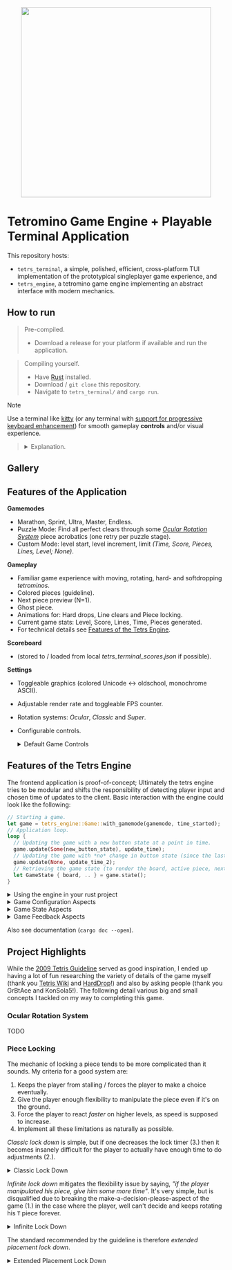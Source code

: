 <div align="center"><img width="440" src="https://repository-images.githubusercontent.com/816034047/9eba09ef-d6da-4b4c-9884-630e7f87e102" /></div>


# Tetromino Game Engine + Playable Terminal Application

This repository hosts:
- `tetrs_terminal`, a simple, polished, efficient, cross-platform TUI implementation of the prototypical singleplayer game experience, and
- `tetrs_engine`, a tetromino game engine implementing an abstract interface with modern mechanics.


## How to run
> Pre-compiled.
> - Download a release for your platform if available and run the application.

> Compiling yourself.
> - Have [Rust](https://www.rust-lang.org/) installed.
> - Download / `git clone` this repository.
> - Navigate to `tetrs_terminal/` and `cargo run`.

> [!NOTE]
> Use a terminal like [kitty](<https://sw.kovidgoyal.net/kitty/>) (or any terminal with [support for progressive keyboard enhancement](https://docs.rs/crossterm/latest/crossterm/event/struct.PushKeyboardEnhancementFlags.html)) for smooth gameplay **controls** and/or visual experience. 
> 
> > <details>
> > 
> > <summary> Explanation. </summary>
> > 
> > Terminals do not usually send "key released" signals, which is a problem for mechanics such as "press left to move left repeatedly **until key is released**".
> > [Crossterm](https://docs.rs/crossterm/latest/crossterm/) automatically detects ['kitty-protocol'-compatible terminals]([https://docs.rs/crossterm/latest/crossterm/event/struct.PushKeyboardEnhancementFlags.html](https://sw.kovidgoyal.net/kitty/keyboard-protocol/#progressive-enhancement)) where this issue is solved.
> > Otherwise DAS/ARR will be determined by Keyboard/OS/terminal emulator settings.
> > *(This also affects Soft Drop, which with kitty can be held with the piece hitting ground without immediately locking piece.)*
> > 
> > </details>


## Gallery

<!--TODO: GIFs and screenshots.-->


## Features of the Application

**Gamemodes**
- Marathon, Sprint, Ultra, Master, Endless.
- Puzzle Mode: Find all perfect clears through some [*Ocular Rotation System*](#ocular-rotation-system) piece acrobatics (one retry per puzzle stage).
- Custom Mode: level start, level increment, limit *(Time, Score, Pieces, Lines, Level; None)*.

**Gameplay**
- Familiar game experience with moving, rotating, hard- and softdropping *tetrominos*.
- Colored pieces (guideline).
- Next piece preview (N=1).
- Ghost piece.
- Animations for: Hard drops, Line clears and Piece locking.
- Current game stats: Level, Score, Lines, Time, Pieces generated.
- For technical details see [Features of the Tetrs Engine](#features-of-the-tetrs-engine).
  
**Scoreboard**
- (stored to / loaded from local *tetrs_terminal_scores.json* if possible).
  
**Settings**
- Toggleable graphics (colored Unicode <-> oldschool, monochrome ASCII).
- Adjustable render rate and toggleable FPS counter.
- Rotation systems: *Ocular*, *Classic* and *Super*.
- Configurable controls.
  <details>
  
  <summary> Default Game Controls </summary>
  
  | Key | Action |
  | -: | :-: |
  | `A` | Rotate left |
  | `D` | Rotate right |
  | (not set) | Rotate around/180° |
  | `←` | Move left |
  | `→` | Move right |
  | `↓` | Soft drop |
  | `↑` | Hard drop |
  | `Esc` | Pause game |
  | `Ctrl`+`D` | Forfeit game |
  | `Ctrl`+`C` | Exit program |
  
   </details>


## Features of the Tetrs Engine

The frontend application is proof-of-concept;
Ultimately the tetrs engine tries to be modular and shifts the responsibility of detecting player input and chosen time of updates to the client.
Basic interaction with the engine could look like the following:

```rust
// Starting a game.
let game = tetrs_engine::Game::with_gamemode(gamemode, time_started);
// Application loop.
loop {
  // Updating the game with a new button state at a point in time.
  game.update(Some(new_button_state), update_time);
  // Updating the game with *no* change in button state (since the last).
  game.update(None, update_time_2);
  // Retrieving the game state (to render the board, active piece, next pieces, etc.).
  let GameState { board, .. } = game.state();
}
```

<details>

<summary> Using the engine in your rust project </summary>

Adding `tetrs_engine` as a [dependency from git](https://doc.rust-lang.org/cargo/reference/specifying-dependencies.html) to your project:
```toml
[dependencies]
tetrs_engine = { git = "https://github.com/Strophox/tetrs.git" }
```

</details>

<details>

<summary> Game Configuration Aspects </summary>

- Gamemodes: Marathon, Sprint, Ultra, Master; Custom, given a playing limit, start lvl, whether to increment level.
- Rotation Systems: *Ocular Rotation System*, *Classic Rotation System*, *Super Rotation System*.
- Tetromino Generators: *Bag*, *Recency-based*, *Uniformly random*.
- Piece Preview (default N = 1)
- Delayed Auto Shift (default DAS = 200ms)
- Auto Repeat Rate (default ARR = 50ms)
- Soft Drop Factor (default SDF = 15.0)
- Hard drop delay (default at 0.1ms)
- Line clear delay (default at 200ms)
- Appearance Delay (default ARE = 100ms)

Currently, drop delay and lock delay\* *(\*But not total ground time)* are a function of the current level:
- Drop delay (1000ms at lvl 1 to 0.833ms ("20G") at lvl 19).
- 'Timer' variant of Extended Placement Lockdown (step reset); The piece tries to lock every 500ms at lvl 19 to every 150ms at lvl 30, and any given piece may only touch ground for 2250ms in total. See also [Piece Locking](#piece-locking).

</details>

<details>

<summary> Game State Aspects </summary>

- Time: Game time is held abstract as "time elapsed since game started" and is not directly tied to real-world timestamps.
- Game finish: The game knows if it finished, and if session was won or lost. Game Over scenarios are:
  - Block out: newly piece spawn location is occupied.
  - Lock out: a piece was completely locked above the skyline (row 21 and above).
- Event queue: All game events are kept in an internal queue that is stepped through, up to the provided timestamp of a `Game::update` call.
- Buttons pressed state: The game keeps an abstract state of which buttons are currently pressed.
- Board state: Yes.
- Active piece: The active piece is stored as a (tetromino, orientation, position) tuple plus some locking data.
- Next Pieces: Are kept in a queue and can be viewed.
- Pieces played so far: Kept as a stat.
- Lines cleared: <sup>yeah</sup>
- (Speed) Level: Increases every 10 line clears and influences only drop/lock delay.
- Scoring: Line clears trigger a score bonus, which takes into account number of lines cleared, spins, combos, back-to-backs.
  <details>
  
  <summary>Scoring Details</summary>
  
  ```haskell
  score_bonus = 10
              * (lines ^ 2)
              * (if spin then 4 else 1)
              * (if perfect then 16 else 1)
              * combo
              * maximum [1, backToBack * backToBack]
    where lines = "number of lines cleared simultaneously"
          spin = "piece could not move up when locking occurred"
          perfect = "board is empty after line clear"
          combo = "number of consecutive pieces where line clear occurred"
          backToBack = maximum [1, "number of consecutive line clears where spin, perfect or quadruple line clear occurred"]
  ```
  A table of some bonuses is provided:
  | Score bonus | Action |
  | -: | :- |
  | +10 | Single |
  | +40 | Double |
  | +90 | Triple |
  | +160 | Quadruple |
  | +20 | Single (2.combo) |
  | +30 | Single (3.combo) |
  | +80 | Double (2.combo) |
  | +120 | Double (3.combo) |
  | +40 | ?-Spin Single |
  | +160 | ?-Spin Double |
  | +360 | ?-Spin Triple |

  </details>
  
</details>


<details>

<summary> Game Feedback Aspects </summary>

The game provides some useful feedback events upon every `update`, usually used to correctly implement visual effects:
- *Piece locked down*, *Lines cleared*, *Hard drop*, *Accolade* (score bonus info), *Message* (generic message, currently unused)

</details>

Also see documentation (`cargo doc --open`).


## Project Highlights

While the [2009 Tetris Guideline](https://tetris.wiki/Tetris_Guideline) served as good inspiration, I ended up having a lot of fun researching the variety of details of the game myself (thank you [Tetris Wiki](https://tetris.wiki/) and [HardDrop](https://harddrop.com/wiki)!) and also by asking people (thank you GrBtAce and KonSola5!).
The following detail various big and small concepts I tackled on my way to completing this game.


### Ocular Rotation System

TODO <!--https://youtu.be/6YhkkyXydNI?si=jbVwfNtfl5yFh9Gk&t=674-->


### Piece Locking

The mechanic of locking a piece tends to be more complicated than it sounds.
My criteria for a good system are:

1. Keeps the player from stalling / forces the player to make a choice eventually.
2. Give the player enough flexibility to manipulate the piece even if it's on the ground.
3. Force the player to react _faster_ on higher levels, as speed is supposed to increase.
4. Implement all these limitations as naturally as possible.

*Classic lock down* is simple, but if one decreases the lock timer (3.) then it becomes insanely difficult for the player to actually have enough time to do adjustments (2.).

<details>

<summary> Classic Lock Down </summary>

- If the piece touches a surface
  - start a lock timer of 500ms (\**var with lvl*).
  - record the lowest y coordinate the piece has reached.
- If the lock timer runs out, lock the piece immediately as soon as it touches the next surface.
- If the piece falls below the previously lowest recorded y coordinate, reset lock timer.

</details>

*Infinite lock down* mitigates the flexibility issue by saying, *"if the player manipulated his piece, give him some more time"*. 
It's very simple, but is disqualified due to breaking the make-a-decision-please-aspect of the game (1.) in the case where the player, well can't decide and keeps rotating his `T` piece forever.

<details>

<summary> Infinite Lock Down </summary>

- If the piece touches a surface
  - start a lock timer of 500ms (\**var with lvl*).
- If the lock timer runs out, lock the piece immediately as soon as it touches the next surface.
- If the piece moves/rotates (change in position), reset lock timer ('move reset').

</details>

The standard recommended by the guideline is therefore *extended placement lock down*.

<details>

<summary> Extended Placement Lock Down </summary>

- If the piece touches a surface
  - start a lock timer of 500ms (\**var with lvl*).
  - start counting the number of moves/rotates the player makes.
  - record the lowest y coordinate the piece has reached.
- If the piece moves/rotates (change in position), reset lock timer ('move reset').
- If the number of moves reaches 15, do not reset the lock timer anymore.
- If the lock timer runs out, lock the piece immediately as soon as it touches the next surface.
- If the piece falls below the previously lowest recorded y coordinate, reset counted number of moves.

*(\*This probably misses a few edge cases, but you get the gist.)*

</summary>

Yeah.

It's pretty flexible (2.) yet forces a decision (1.), but I dislike the 'count to 15 moves' part of this lock down (also, after the 15 moves run out you can still manipulate the piece till lock down), it just seems so arbitrary (4.).

What if we limit the *total amount of time a piece may touch a surface* (1.) instead of number of moves/rotates (4.), though but at higher levels the piece *attempts* to lock down faster (3.), re-attempting later upon move/rotate; This still allows for plenty <sup>*\*technically arbitrarily many*</sup> piece manipulations (2.) while still fulfilling the other points :D

<details>

<summary> Timer Extended Placement Lock Down </summary>

*Let 'ground time' denote the amount of time a piece touches a surface*

- If the piece touches a surface
  - start a lock timer of 500ms (\**var with lvl*).
  - start measuring the ground time.
  - record the lowest y coordinate the piece has reached.
- If the piece moves/rotates (change in position), reset lock timer ('move reset').
- If the lock timer runs out *or* the ground time reaches 2.25s, lock the piece immediately as soon as it touches the next surface.
- If the piece falls below the previously lowest recorded y coordinate, reset the ground time.

</summary>

Although nice, it may *potentially* be abused by players keeping pieces in the air, only to occasionally touch down to reset the lock timer but hardly count any ground time (though this problem vanishes at high G anyway).

A small fix for this is to check the last time the piece touched the ground, and if it's less than 2×(drop delay) ago, act as if the piece had been touching ground all along. This way the piece is guaranteed to be counted as "continuously on ground" with upward kicks ≤ 2.

In the end, timer-based extended placement lockdown + ground continuity fix is what I used. I have yet to find a nicer system.

### Scoring

Coming up with a good score system is tough, and experience and playtesting helps, so the one I come up with probably sucks ("how many points should a 'perfect clear' receive?"). Even so, I went along and experimented, since I liked the idea of [rewarding all spins](https://harddrop.com/wiki/List_of_twists).


### Gamemodes

Initially a lot of architectural decisions were not clear; as such the question *what is the goal of this game?*
My findings were:
- There are several game stats one can keep track of, and
- Canonical / commonly found gamemodes can be approximated as a combination of `(stat which is limited so game can complete) + (stat which player aims to optimize)`.
Examples:
- *'Marathon':* limit Level to 20, try for highest score.
- *'Sprint'* / *'40 lines'*: limit lines to 40, try for lowest time.
- *'Ultra'* / *'Time Trial'*: limit time to 2-3min, try for highest score / most lines.
The real implementation additionally stores the (speed) level to start at, and whether clearing lines increments the level.
> [!NOTE]
> Given one stat, how do we know whether we want to maximize or minimize another arbitrary stat?
> I may be overlooking a simpler pattern, but it seems one can order all stats linearly, and given a stat to be fixed/limited, any other stat is maximized/minimized directly depending on whether it's further down/up the sequence:
> <details>
> 
> <summary>Gamemode Stat Relation Table</summary>
> 
> | name | finss | time  | piecs | lines | level | score |
> | ---- | ----- | ----- | ----- | ----- | ----- | ----- |
> |      |  fix  |  MAX  |       |       |       |
> |      |       |       |  MAX  |       |       |
> |      |  fix  |       |       |  MAX  |       |
> |      |  fix  |       |       |       |  MAX  |
> |      |  fix  |       |       |       |       |  MAX
> |      |  MIN  |  fix  |       |       |       |
> |      |       |  fix  |  MAX  |       |       |
> | *'Ultra*' |  |  fix  |       |  MAX  |       |
> |      |       |  fix  |       |       |  MAX  |
> |      |       |  fix  |       |       |       |  MAX
> |      |  MIN  |       |  fix  |       |       |
> |      |       |  MIN  |  fix  |       |       |
> |      |       |       |  fix  |  MAX  |       |
> |      |       |       |  fix  |       |  MAX  |
> |      |       |       |  fix  |       |       |  MAX
> |      |  MIN  |       |       |  fix  |       |
> | *'Sprint'* | |  MIN  |       |  fix  |       |
> |      |       |       |  MIN  |  fix  |       |
> |      |       |       |       |  fix  |  MAX  |
> |      |       |       |       |  fix  |       |  MAX
> |      |  MIN  |       |       |       |  fix  |
> |      |       |  MIN  |       |       |  fix  |
> |      |       |       |  MIN  |       |  fix  |
> |      |       |       |       |  MIN  |  fix  |
> | *'Marathon'* | |     |       |       |  fix  |  MAX
> |      |  MIN  |       |       |       |       |  fix
> |      |       |  MIN  |       |       |       |  fix
> |      |       |       |  MIN  |       |       |  fix
> |      |       |       |       |  MIN  |       |  fix
> |      |       |       |       |       |  MIN  |  fix
> 
> </details>


> So how does 'Puzzle Mode' work? - I can tell you how: with a pinch of state modeling jank and some not-so-secret internal state leakage via `Game::set_modifier`.

### Controls

Quick research on the 'best' or 'most ergonomic' game keybinds was [inconclusive](https://youtube.com/watch?v=6YhkkyXydNI&t=809). Upon sampling a few dozen on reddit posts it seems a 50/50 split on `←` `→` / `a` `d` or `z` `x` / `←` `→` for **move** / **rotate**. "Choose what feels best for you" some said - they're probably right. *(\*Even so, one should *not* hammer the spacebar for hard drops, the only button guideline suggests.)*

### Miscellaneous Author Notes

This project allowed me to have first proper learning experience with programming a larger Rust project, an interactive game (in the console), and the intricacies of the Game mechanics themselves (see [Features of the Tetrs Engine](#features-of-the-tetrs-engine)).

Gamedev-wise I learned about the [modern](https://gafferongames.com/post/fix_your_timestep/) [game](http://gameprogrammingpatterns.com/game-loop.html) [loop](https://dewitters.com/dewitters-gameloop/) and finding the proper abstraction for `Game::update` (allow arbitrary-time user input, make updates decoupled from framerate). I also spent time looking at the menu navigation of [Noita](https://noitagame.com/) to help me come up with my own.

On the Rust side of things I learned about;
- Some [coding](https://docs.kernel.org/rust/coding-guidelines.html) [style](https://doc.rust-lang.org/nightly/style-guide/) [guidelines](https://github.com/rust-lang/rust-analyzer/blob/master/docs/dev/style.md#getters--setters) & `cargo fmt` (~`#[rustfmt::skip]`~),
- "[How to order Rust code](https://deterministic.space/how-to-order-rust-code.html)",
- introduction to [writing](https://doc.rust-lang.org/book/ch14-02-publishing-to-crates-io.html) [documentation](https://rust-lang.github.io/api-guidelines/documentation.html) (and the fact they can [contain tested examples](https://blog.guillaume-gomez.fr/articles/2020-03-12+Guide+on+how+to+write+documentation+for+a+Rust+crate#Hiding-lines)) & `cargo doc`,
- the [`std` traits](https://rust-lang.github.io/api-guidelines/interoperability.html),
- using [serde](https://serde.rs/derive.html) a little for a hacky way to [save some structured data locally](https://stackoverflow.com/questions/62771576/how-do-i-save-structured-data-to-file),
- [conditionally derive](https://stackoverflow.com/questions/42046327/conditionally-derive-based-on-feature-flag) feature flags & `cargo check --features serde`,
- [clap](https://docs.rs/clap/latest/clap/) to parse simple command line arguments & `cargo run -- --fps=60`,
- [formatting](https://docs.rs/chrono/latest/chrono/struct.DateTime.html#method.format) the time with [chrono](https://rust-lang-nursery.github.io/rust-cookbook/datetime/parse.html#display-formatted-date-and-time) my favourite way,
- the `format!` macro (which I discovered is the analogue to Python's f-strings my beloved),
- using [Crossterm](https://crates.io/crates/crossterm) for the inputs (instead of something like [device_query](https://crates.io/crates/device_query) - also I did not end up using [ratatui](https://crates.io/crates/ratatui/) :c Someone will have to write a frontend with that)
- the [annoyances](https://sw.kovidgoyal.net/kitty/keyboard-protocol/#progressive-enhancement) of terminal emulators,
- the handy drop-in [`BufWriter`](https://doc.rust-lang.org/std/io/struct.BufWriter.html) wrapper to diminish flickering,
- more practice with Rust's [module system](https://doc.rust-lang.org/book/ch07-00-managing-growing-projects-with-packages-crates-and-modules.html),
- multithreading with [`std::sync::mpsc`](https://doc.rust-lang.org/std/sync/mpsc/)
- [cargo workspaces](https://doc.rust-lang.org/book/ch14-03-cargo-workspaces.html) to fully separate frontend and backend,
- [cargo git dependencies](https://doc.rust-lang.org/cargo/reference/specifying-dependencies.html#specifying-dependencies-from-git-repositories) so other people *could* reuse the backend,
- and finally, [cross-compilation](https://blog.logrocket.com/guide-cross-compilation-rust/#how-rust-represents-platforms) for releases.

All in all, Rust, known for its performance and safety, proved to be an very good choice for this project.

<sup>~~PS: I'm aware there are, like, a billion other [`tetrs`](https://github.com/search?q=%22tetrs%22&type=repositories)'s on GitHub, oops~~</sup>

*„Piecement Places.“* - [CTWC 2016](https://www.youtube.com/watch?v=RlnlDKznIaw&t=121).
